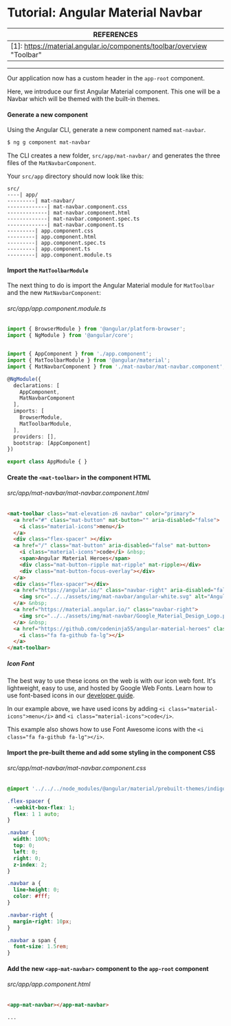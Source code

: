 # Tutorial: Angular Material Navbar

| REFERENCES                               |
| ---------------------------------------- |
| [1]: https://material.angular.io/components/toolbar/overview "Toolbar" |

------

Our application now has a custom header in the `app-root` component.

Here, we introduce our first Angular Material component. This one will be a Navbar which will be themed with the built-in themes.

#### Generate a new component

Using the Angular CLI, generate a new component named `mat-navbar`.

```bash
$ ng g component mat-navbar
```

The CLI creates a new folder, `src/app/mat-navbar/` and generates the three files of the `MatNavbarComponent`.

Your `src/app` directory should now look like this:

```
src/
----| app/
---------| mat-navbar/
-------------| mat-navbar.component.css
-------------| mat-navbar.component.html
-------------| mat-navbar.component.spec.ts
-------------| mat-navbar.component.ts
---------| app.component.css
---------| app.component.html
---------| app.component.spec.ts
---------| app.component.ts
---------| app.component.module.ts
```



#### Import the `MatToolbarModule`

The next thing to do is import the Angular Material module for `MatToolbar` and the new `MatNavbarComponent`:

###### src/app/app.component.module.ts

```typescript
import { BrowserModule } from '@angular/platform-browser';
import { NgModule } from '@angular/core';


import { AppComponent } from './app.component';
import { MatToolbarModule } from '@angular/material';
import { MatNavbarComponent } from './mat-navbar/mat-navbar.component';

@NgModule({
  declarations: [
    AppComponent,
    MatNavbarComponent
  ],
  imports: [
    BrowserModule,
    MatToolbarModule,
  ],
  providers: [],
  bootstrap: [AppComponent]
})

export class AppModule { }
```



#### Create the `<mat-toolbar>` in the component HTML

###### src/app/mat-navbar/mat-navbar.component.html

```html
<mat-toolbar class="mat-elevation-z6 navbar" color="primary">
  <a href="#" class="mat-button" mat-button="" aria-disabled="false">
    <i class="material-icons">menu</i>
  </a>
  <div class="flex-spacer" ></div>
  <a href="/" class="mat-button" aria-disabled="false" mat-button>
    <i class="material-icons">code</i> &nbsp;
    <span>Angular Material Heroes</span>
    <div class="mat-button-ripple mat-ripple" mat-ripple></div>
    <div class="mat-button-focus-overlay"></div>
  </a>
  <div class="flex-spacer"></div>
  <a href="https://angular.io/" class="navbar-right" aria-disabled="false">
    <img src="../../assets/img/mat-navbar/angular-white.svg" alt="Angular svg icon" width="24px" />
  </a> &nbsp;
  <a href="https://material.angular.io/" class="navbar-right">
    <img src="../../assets/img/mat-navbar/Google_Material_Design_Logo.png" alt="Material Design png icon" width="24">
  </a> &nbsp;
  <a href="https://github.com/codeninja55/angular-material-heroes" class="white-text navbar-right">
    <i class="fa fa-github fa-lg"></i>
  </a>
</mat-toolbar>

```

##### Icon Font

The best way to use these icons on the web is with our icon web font. It's lightweight, easy to use, and hosted by Google Web Fonts. Learn how to use font-based icons in our [developer guide](http://google.github.io/material-design-icons/).

In our example above, we have used icons by adding `<i class="material-icons">menu</i>` and `<i class="material-icons">code</i>`.

This example also shows how to use Font Awesome icons with the `<i class="fa fa-github fa-lg"></i>`.



#### Import the pre-built theme and add some styling in the component CSS

###### src/app/mat-navbar/mat-navbar.component.css

```css
@import '../../../node_modules/@angular/material/prebuilt-themes/indigo-pink.css';

.flex-spacer {
  -webkit-box-flex: 1;
  flex: 1 1 auto;
}

.navbar {
  width: 100%;
  top: 0;
  left: 0;
  right: 0;
  z-index: 2;
}

.navbar a {
  line-height: 0;
  color: #fff;
}

.navbar-right {
  margin-right: 10px;
}

.navbar a span {
  font-size: 1.5rem;
}

```



#### Add the new `<app-mat-navbar>` component to the `app-root` component

###### src/app/app.component.html

```html
<app-mat-navbar></app-mat-navbar>

...
```

